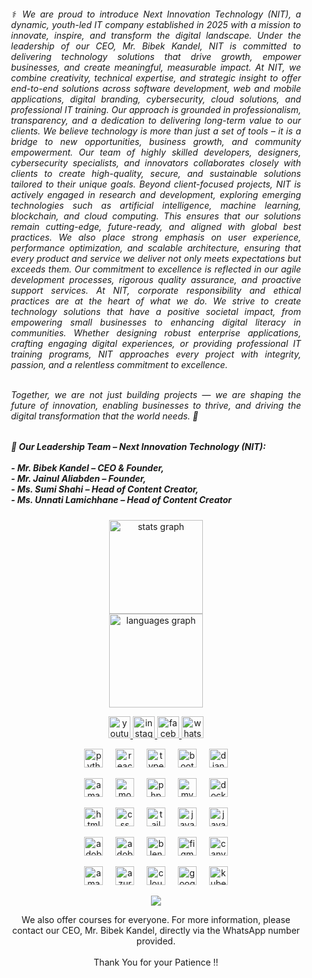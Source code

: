 <div style="margin-left: 20px; margin-right: 20px;">
  
<h6 align="justify"> ⚕️ We are proud to introduce Next Innovation Technology (NIT), a dynamic, youth-led IT company established in 2025 with a mission to innovate, inspire, and transform the digital landscape. Under the leadership of our CEO, Mr. Bibek Kandel, NIT is committed to delivering technology solutions that drive growth, empower businesses, and create meaningful, measurable impact. At NIT, we combine creativity, technical expertise, and strategic insight to offer end-to-end solutions across software development, web and mobile applications, digital branding, cybersecurity, cloud solutions, and professional IT training. Our approach is grounded in professionalism, transparency, and a dedication to delivering long-term value to our clients. We believe technology is more than just a set of tools – it is a bridge to new opportunities, business growth, and community empowerment. Our team of highly skilled developers, designers, cybersecurity specialists, and innovators collaborates closely with clients to create high-quality, secure, and sustainable solutions tailored to their unique goals. Beyond client-focused projects, NIT is actively engaged in research and development, exploring emerging technologies such as artificial intelligence, machine learning, blockchain, and cloud computing. This ensures that our solutions remain cutting-edge, future-ready, and aligned with global best practices. We also place strong emphasis on user experience, performance optimization, and scalable architecture, ensuring that every product and service we deliver not only meets expectations but exceeds them. Our commitment to excellence is reflected in our agile development processes, rigorous quality assurance, and proactive support services. At NIT, corporate responsibility and ethical practices are at the heart of what we do. We strive to create technology solutions that have a positive societal impact, from empowering small businesses to enhancing digital literacy in communities. Whether designing robust enterprise applications, crafting engaging digital experiences, or providing professional IT training programs, NIT approaches every project with integrity, passion, and a relentless commitment to excellence. <br><br>

Together, we are not just building projects — we are shaping the future of innovation, enabling businesses to thrive, and driving the digital transformation that the world needs. 🚀 <br>

</h6>

<h5>
  👥 <strong>Our Leadership Team – Next Innovation Technology (NIT):</strong><br><br> 
  - <strong>Mr. Bibek Kandel</strong> – CEO & Founder,<br>
  - <strong>Mr. Jainul Aliabden</strong> – Founder,<br>
  - <strong>Ms. Sumi Shahi</strong> – Head of Content Creator,<br>
  - <strong>Ms. Unnati Lamichhane</strong> – Head of Content Creator<br>
</h5>
 
  
  
  
  <p> </p> 
  
<div align="center">
  <img src="https://github-readme-stats.vercel.app/api?username=nextintechhub&hide_title=false&hide_rank=true&show_icons=true&include_all_commits=true&count_private=true&disable_animations=false&theme=dracula&locale=en&hide_border=false" height="150" alt="stats graph" /> <br> </div>
<div align="center">
  <img src="https://github-readme-stats.vercel.app/api/top-langs?username=nextintechhub&locale=en&hide_title=false&layout=compact&card_width=320&langs_count=5&theme=dracula&hide_border=false" height="150" alt="languages graph"  />
</div>

<p>   </p>

<div align="center">
  <a href="https://www.youtube.com/@nextinverse" target="_blank">
    <img src="https://img.shields.io/static/v1?message=Youtube&logo=youtube&label=&color=FF0000&logoColor=white&labelColor=&style=for-the-badge" height="35" alt="youtube logo"  />
  </a>
  <a href="https://www.instagram.com/nextinnovationtech_" target="_blank">
    <img src="https://img.shields.io/static/v1?message=Instagram&logo=instagram&label=&color=E4405F&logoColor=white&labelColor=&style=for-the-badge" height="35" alt="instagram logo"  />
  </a>
  <a href="https://www.facebook.com/nextinnovationtechh" target="_blank">
    <img src="https://img.shields.io/static/v1?message=Facebook&logo=facebook&label=&color=1877F2&logoColor=white&labelColor=&style=for-the-badge" height="35" alt="facebook logo"  />
  </a>
  <a href="https://wa.me/9779769255781" target="_blank">
    <img src="https://img.shields.io/static/v1?message=Whatsapp&logo=whatsapp&label=&color=25D366&logoColor=white&labelColor=&style=for-the-badge" height="35" alt="whatsapp logo"  />
  </a>
</div>

<p>   </p>

<div align="center">
  <img src="https://skillicons.dev/icons?i=py" height="30" alt="python logo"  />
  <img width="12" />
  <img src="https://skillicons.dev/icons?i=react" height="30" alt="react logo"  />
  <img width="12" />
  <img src="https://skillicons.dev/icons?i=ts" height="30" alt="typescript logo"  />
  <img width="12" />
  <img src="https://skillicons.dev/icons?i=bootstrap" height="30" alt="bootstrap logo"  />
  <img width="12" />
  <img src="https://skillicons.dev/icons?i=django" height="30" alt="django logo"  />
</div>

<p>   </p>

<div align="center">
  <img src="https://skillicons.dev/icons?i=dynamodb" height="30" alt="amazondynamodb logo"  />
  <img width="12" />
  <img src="https://skillicons.dev/icons?i=mongodb" height="30" alt="mongodb logo"  />
  <img width="12" />
  <img src="https://skillicons.dev/icons?i=php" height="30" alt="php logo"  />
  <img width="12" />
  <img src="https://skillicons.dev/icons?i=mysql" height="30" alt="mysql logo"  />
  <img width="12" />
  <img src="https://skillicons.dev/icons?i=docker" height="30" alt="docker logo"  />
</div>

<p>   </p>

<div align="center">
  <img src="https://skillicons.dev/icons?i=html" height="30" alt="html5 logo"  />
  <img width="12" />
  <img src="https://skillicons.dev/icons?i=css" height="30" alt="css logo"  />
  <img width="12" />
  <img src="https://skillicons.dev/icons?i=tailwind" height="30" alt="tailwindcss logo"  />
  <img width="12" />
  <img src="https://skillicons.dev/icons?i=js" height="30" alt="javascript logo"  />
  <img width="12" />
  <img src="https://skillicons.dev/icons?i=java" height="30" alt="java logo"  />
</div>

<p>   </p>

<div align="center">
  <img src="https://skillicons.dev/icons?i=ps" height="30" alt="adobephotoshop logo"  />
  <img width="12" />
  <img src="https://skillicons.dev/icons?i=pr" height="30" alt="adobepremierepro logo"  />
  <img width="12" />
  <img src="https://skillicons.dev/icons?i=blender" height="30" alt="blender logo"  />
  <img width="12" />
  <img src="https://skillicons.dev/icons?i=figma" height="30" alt="figma logo"  />
  <img width="12" />
  <img src="https://cdn.simpleicons.org/canva/00C4CC" height="30" alt="canva logo"  />
</div>

<p>   </p>

<div align="center">
  <img src="https://skillicons.dev/icons?i=aws" height="30" alt="amazonwebservices logo"  />
  <img width="12" />
  <img src="https://skillicons.dev/icons?i=azure" height="30" alt="azure logo"  />
  <img width="12" />
  <img src="https://skillicons.dev/icons?i=cloudflare" height="30" alt="cloudflare logo"  />
  <img width="12" />
  <img src="https://skillicons.dev/icons?i=gcp" height="30" alt="googlecloud logo"  />
  <img width="12" />
  <img src="https://skillicons.dev/icons?i=kubernetes" height="30" alt="kubernetes logo"  />
</div>

<p>   </p>

<div align="center">
  <img src="https://visitor-badge.laobi.icu/badge?page_id=nextintechhub.nextintechhub&"  />
</div>

<p>   </p>

<p align="center">We also offer courses for everyone. For more information, please contact our CEO, Mr. Bibek Kandel, directly via the WhatsApp number provided.<br><br>Thank You for your Patience !!</p> <br>

</div>
